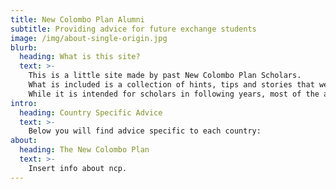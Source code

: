 ```yaml
---
title: New Colombo Plan Alumni
subtitle: Providing advice for future exchange students
image: /img/about-single-origin.jpg
blurb:
  heading: What is this site?
  text: >-
    This is a little site made by past New Colombo Plan Scholars. 
    What is included is a collection of hints, tips and stories that we wish we had known before setting off on our adventures. 
    While it is intended for scholars in following years, most of the advice here should be useful to anyone moving to these countries in the future. Hopefully it is helpful.
intro:
  heading: Country Specific Advice
  text: >-
    Below you will find advice specific to each country:
about:
  heading: The New Colombo Plan
  text: >-
    Insert info about ncp.
---
```



